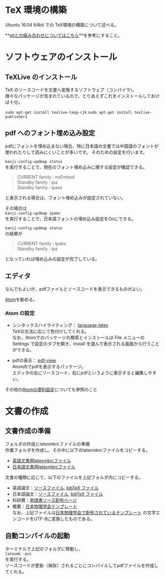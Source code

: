 # TeX 環境の構築

Ubuntu 16.04 64bit での TeX環境の構築について述べる。

**[gitとの組み合わせについてはこちら](git_integration.md)**を参考にすること。

# ソフトウェアのインストール
## TeXLive のインストール

TeX のソースコードを文書へ変換するソフトウェア（コンパイラ）。  
様々なパッケージが含まれているので、とりあえずこれをインストールしておけば十分。

`sudo apt-get install texlive-lang-cjk`
`sudo apt-get install texlive-publishers`

## pdf へのフォント埋め込み設定

pdfにフォントを埋め込まない場合、特に日本語の文書では中国語のフォントが使われたりして読みにくいことが多いです。
そのための設定を行います。

`kanji-config-updmap status`  
を実行することで、現在のフォント埋め込みに関する設定が確認できる。
> CURRENT family : noEmbed  
> Standby family : ipa  
> Standby family : ipaex  

と表示される場合は、フォント埋め込みが設定されていない。

その場合は  
`kanji-config-updmap ipaex`  
を実行することで、日本語フォントの埋め込み設定をOnにできる。

`kanji-config-updmap status`  
の結果が
> CURRENT family : ipaex  
> Standby family : ipa

となっていれば埋め込みの設定が完了している。

## エディタ

なんでもよいが、pdfファイルとソースコードを表示できるものがよい。

[Atom](https://atom.io/)を勧める。

### Atom の設定
+ シンタックスハイライティング： [language-latex](https://atom.io/packages/language-latex)  
TeXの文法に応じて色付けしてくれる。  
なお，Atomでのパッケージの検索とインストールは File メニューの Settings で設定のタブを開き，Install を選んで表示される画面から行うことができる。

+ pdfの表示： [pdf-view](https://atom.io/packages/pdf-view)  
Atom内でpdfを表示するパッケージ。  
エディタの左にソースコード、右にpdfというように表示すると編集しやすい。

その他の[Atomの便利設定](../ubuntu/atom.md)についても参照のこと

# 文書の作成
## 文書作成の準備
フォルダの作成とlatexmkrcファイルの準備  
作業フォルダを作成し、その中に以下のlatexmkrcファイルをコピーする。
+ [英語文書用latexmkrcファイル](English/latexmkrc)
+ [日本語文書用latexmkrcファイル](Japanese/latexmkrc)

文書の種類に応じて、以下のファイルを上記フォルダ内にコピーする。
+ 英語論文：[ソースファイル](English/manuscript.tex), [bibTeX ファイル](English/refs.bib)
+ 日本語論文：[ソースファイル](Japanese/manuscript.tex), [bibTeX ファイル](English/refs.bib)
+ 科研費：[申請書ソース配布ページ](http://osksn2.hep.sci.osaka-u.ac.jp/~taku/kakenhiLaTeX/)
+ 概要：[日本物理学会テンプレート](Japanese/JPS_texTemplate.tex)  
なお、上記ファイルは[日本物理学会で配布されているテンプレート](https://www.gakkai-web.net/gakkai/jps/jps_n/template.html) の文字エンコードをUTF-8に変換したものである。

## 自動コンパイルの起動
ターミナルで上記のフォルダに移動し、  
`latexmk -pvc`  
を実行する。  
ソースコードが更新（保存）されるごとにコンパイルしてpdfファイルを作成してくれる。
